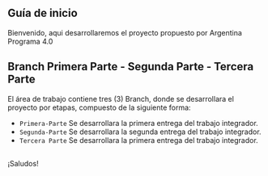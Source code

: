 ## Guía de inicio

Bienvenido, aqui desarrollaremos el proyecto propuesto por Argentina Programa 4.0

## Branch Primera Parte - Segunda Parte - Tercera Parte

El área de trabajo contiene tres (3) Branch, donde se desarrollara el proyecto por etapas, compuesto de la siguiente forma:

- `Primera-Parte` Se desarrollara la primera entrega del trabajo integrador.
- `Segunda-Parte` Se desarrollara la segunda entrega del trabajo integrador.
- `Tercera Parte` Se desarrollara la primera entrega del trabajo integrador.

## 

¡Saludos!
